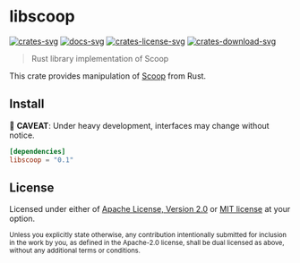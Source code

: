 # libscoop

[![crates-svg]][crates-url]
[![docs-svg]][docs-url]
[![crates-license-svg]][crates-url]
[![crates-download-svg]][crates-url]

[crates-svg]: https://img.shields.io/crates/v/libscoop.svg
[crates-url]: https://crates.io/crates/libscoop
[docs-svg]: https://docs.rs/libscoop/badge.svg
[docs-url]: https://docs.rs/libscoop
[crates-license-svg]: https://img.shields.io/crates/l/libscoop
[crates-download-svg]: https://img.shields.io/crates/d/libscoop.svg

> Rust library implementation of Scoop

This crate provides manipulation of [Scoop](https://scoop.sh/) from Rust.

## Install

🚧 **CAVEAT**: Under heavy development, interfaces may change without notice.

```toml
[dependencies]
libscoop = "0.1"
```

## License

Licensed under either of [Apache License, Version 2.0](LICENSE-APACHE) or
[MIT license](LICENSE-MIT) at your option.

<sub>
Unless you explicitly state otherwise, any contribution intentionally
submitted for inclusion in the work by you, as defined in the Apache-2.0
license, shall be dual licensed as above, without any additional terms or
conditions.
</sub>
